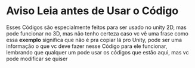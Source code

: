 # Aviso Leia antes de Usar o Código 
Esses Códigos são especialmente feitos para ser usado no unity 2D, mas pode funcionar no 3D, mas não tenho certeza caso vc vê uma frase como essa **exemplo** significa que não é pra copiar lá pro Unity, pode ser uma informação o que vc deve fazer nesse Código para ele funcionar, lembrando que qualquer um pode usar os códigos que estão aqui, mas vc pode modificar se quiser
